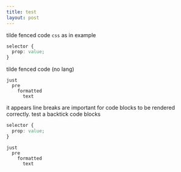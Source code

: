 ```yaml
---
title: test
layout: post
---
```


tilde fenced code `css` as in example

~~~ css
selector {
  prop: value;
}
~~~

tilde fenced code (no lang)

~~~
just
  pre
    formatted
      text
~~~

it appears line breaks are important for code blocks to be rendered correctly.
test a backtick code blocks

```css
selector {
  prop: value;
}
```

```
just
  pre
    formatted
      text
```

